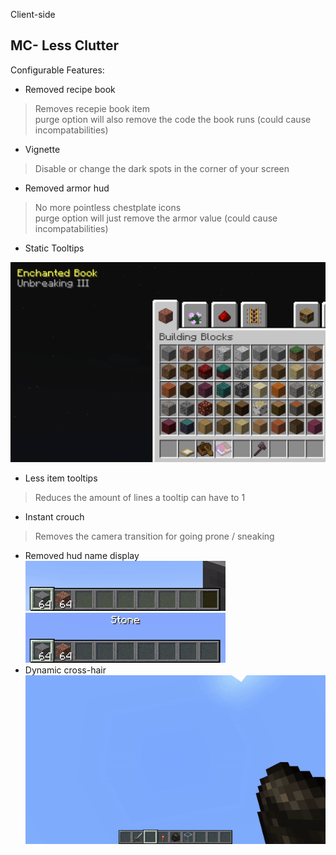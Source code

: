 Client-side
## MC- Less Clutter
Configurable Features:

- Removed recipe book

> Removes recepie book item  
> purge option will also remove the code the book runs (could cause incompatabilities)

- Vignette

> Disable or change the dark spots in the corner of your screen

- Removed armor hud

> No more pointless chestplate icons  
> purge option will just remove the armor value (could cause incompatabilities)

- Static Tooltips  
<img src="img/1.png" height=320/>  

- Less item tooltips

> Reduces the amount of lines a tooltip can have to 1

- Instant crouch

> Removes the camera transition for going prone / sneaking

- Removed hud name display  
![](img/1.gif)  
![](img/2.gif)  
- Dynamic cross-hair  
![](img/3.gif)  
